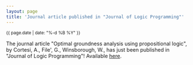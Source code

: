 ```yaml
---
layout: page
title: 'Journal article published in "Journal of Logic Programming"'
---
```


<small>{{ page.date | date: "%-d %B %Y" }}</small>

The journal article "Optimal groundness analysis using propositional logic", by Cortesi, A., File', G., Winsborough, W., has just been published in "Journal of Logic Programming"! Available [here](https://doi.org/10.1016/0743-1066(95)00123-9).
